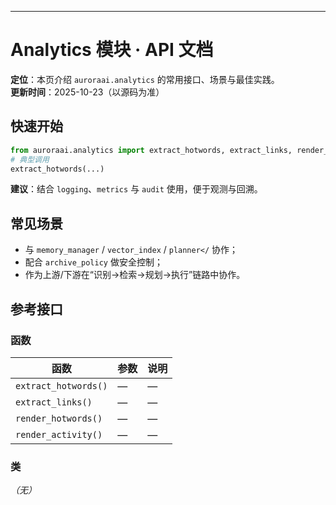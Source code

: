 ---
# Analytics 模块 · API 文档

<div class="doc-card">
<strong>定位</strong>：本页介绍 <code>auroraai.analytics</code> 的常用接口、场景与最佳实践。<br/>
<strong>更新时间</strong>：2025-10-23（以源码为准）
</div>

## 快速开始
```python
from auroraai.analytics import extract_hotwords, extract_links, render_hotwords
# 典型调用
extract_hotwords(...)
```

<div class="callout tip">
<b>建议</b>：结合 <code>logging</code>、<code>metrics</code> 与 <code>audit</code> 使用，便于观测与回溯。
</div>

## 常见场景
- 与 <code>memory_manager</code> / <code>vector_index</code> / <code>planner</</code> 协作；
- 配合 <code>archive_policy</code> 做安全控制；
- 作为上游/下游在“识别→检索→规划→执行”链路中协作。

## 参考接口

### 函数
| 函数 | 参数 | 说明 |
|---|---|---|
| `extract_hotwords()` | — | — |
| `extract_links()` | — | — |
| `render_hotwords()` | — | — |
| `render_activity()` | — | — |


### 类
_（无）_

